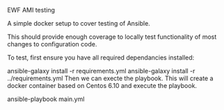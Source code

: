 EWF AMI testing

A simple docker setup to cover testing of Ansible.

This should provide enough coverage to locally test functionality of most changes to configuration code.

To test, first ensure you have all required dependancies installed:

ansible-galaxy install -r requirements.yml
ansible-galaxy install -r ../requirements.yml
Then we can execte the playbook. This will create a docker container based on Centos 6.10 and execute the playbook.

ansible-playbook main.yml
